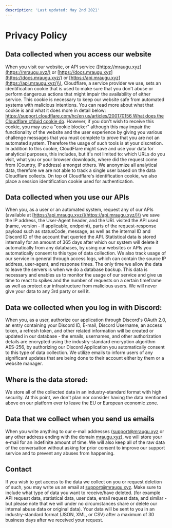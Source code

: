 ```yaml
---
description: 'Last updated: May 2nd 2021'
---
```


# Privacy Policy

## Data collected when you access our website 

When you visit our website, or API service \([https://mraugu.xyz](https://mraugu.xyz/) or [https://docs.mraugu.xyz](https://docs.mraugu.xyz/) or [https://api.mraugu.xyz](https://api.mraugu.xyz/)\), Cloudflare, a service provider we use, sets an identification cookie that is used to make sure that you don't abuse or perform dangerous actions that might impair the availability of either service. This cookie is necessary to keep our website safe from automated systems with malicious intentions. You can read more about what that cookie is and what it does more in detail below: [https://support.cloudflare.com/hc/en us/articles/200170156 What does the Cloudflare cfduid cookie do](https://support.cloudflare.com/hc/en-us/articles/200170156-What-does-the-Cloudflare-cfduid-cookie-do-). However, if you don't wish to receive this cookie, you may use a "cookie blocker" although this may impair the functionality of the website and the user experience by giving you various challenge messages that you must complete to prove that you are not an automated system. Therefore the usage of such tools is at your discretion. In addition to this cookie, CloudFlare might save and use your data for analytical purposes, this includes, but it's not limited to: which URLs do you visit, what you or your browser downloads, where did the request come from \(Country, IP address\) amongst others. We anonymize all analytical data, therefore we are not able to track a single user based on the data Cloudflare collects. On top of Cloudflare's identification cookie, we also place a session identification cookie used for authentication.

## Data collected when you use our APIs

When you, as a user or an automated system, request any of our APIs \(available at [https://api.mraugu.xyz/](https://api.mraugu.xyz/)\) we save the IP address, the User-Agent header, and the URL visited the API used \(name, version - if applicable, endpoint\), parts of the request-response payload such as statusCode, message, as well as the internal ID and Discord ID of the account that queried the API. Statistical data is stored internally for an amount of 365 days after which our system will delete it automatically from any databases, by using our websites or APIs you automatically consent to this type of data collection. We also track usage of our service in general through access logs, which can contain the source IP address, user-agent, and response times. The only time we allow the data to leave the servers is when we do a database backup. This data is necessary and enables us to monitor the usage of our service and give us time to react to spikes and the number of requests on a certain timeframe as well as protect our infrastructure from malicious users. We will never give your data to any 3rd party or sell it.

## Data we collected when you log in with Discord:

When you, as a user, authorize our application through Discord's OAuth 2.0, an entry containing your Discord ID, E-mail, Discord Username, an access token, a refresh token, and other related information will be created or updated in our database - the emails, usernames, and other authorization details are encrypted using the industry-standard encryption algorithm AES-256, by authorizing our Discord Application you automatically consent to this type of data collection. We utilize emails to inform users of any significant updates that are being done to their account either by them or a website manager. 

## Where is the data stored:

We store all of the collected data in an industry-standard format with high security. At this point, we don't plan nor consider having the data mentioned above on our platform ever to leave the EU or European economic zone.

## Data that we collect when you send us emails

When you write anything to our e-mail addresses \([support@mraugu.xyz](mailto:support@mraugu.xyz) or any other address ending with the domain [mraugu.xyz](https://mraugu.xyz/)\), we will store your e-mail for an indefinite amount of time. We will also keep all of the raw data of the conversation without asking for prior consent to improve our support service and to prevent any abuses from happening.

## Contact

 If you wish to get access to the data we collect on you or request deletion of such, you may write us an email at [support@mraugu.xyz](mailto:support@mraugu.xyz). Make sure to include what type of data you want to receive/have deleted. \(for example API request data, statistical data, user data, email request data, and similar - but please note that we will under no circumstances share or delete our internal abuse data or original data\). Your data will be sent to you in an industry-standard format \(JSON, XML, or CSV\) after a maximum of 30 business days after we received your request.

